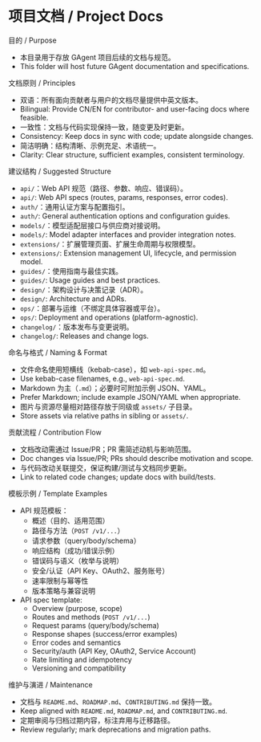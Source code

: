# 项目文档 / Project Docs

目的 / Purpose
- 本目录用于存放 GAgent 项目后续的文档与规范。
- This folder will host future GAgent documentation and specifications.

文档原则 / Principles
- 双语：所有面向贡献者与用户的文档尽量提供中英文版本。
- Bilingual: Provide CN/EN for contributor- and user-facing docs where feasible.
- 一致性：文档与代码实现保持一致，随变更及时更新。
- Consistency: Keep docs in sync with code; update alongside changes.
- 简洁明确：结构清晰、示例充足、术语统一。
- Clarity: Clear structure, sufficient examples, consistent terminology.

建议结构 / Suggested Structure
- `api/`：Web API 规范（路径、参数、响应、错误码）。
- `api/`: Web API specs (routes, params, responses, error codes).
- `auth/`：通用认证方案与配置指引。
- `auth/`: General authentication options and configuration guides.
- `models/`：模型适配层接口与供应商对接说明。
- `models/`: Model adapter interfaces and provider integration notes.
- `extensions/`：扩展管理页面、扩展生命周期与权限模型。
- `extensions/`: Extension management UI, lifecycle, and permission model.
- `guides/`：使用指南与最佳实践。
- `guides/`: Usage guides and best practices.
- `design/`：架构设计与决策记录（ADR）。
- `design/`: Architecture and ADRs.
- `ops/`：部署与运维（不绑定具体容器或平台）。
- `ops/`: Deployment and operations (platform-agnostic).
- `changelog/`：版本发布与变更说明。
- `changelog/`: Releases and change logs.

命名与格式 / Naming & Format
- 文件命名使用短横线（kebab-case），如 `web-api-spec.md`。
- Use kebab-case filenames, e.g., `web-api-spec.md`.
- Markdown 为主（`.md`）；必要时可附加示例 JSON、YAML。
- Prefer Markdown; include example JSON/YAML when appropriate.
- 图片与资源尽量相对路径存放于同级或 `assets/` 子目录。
- Store assets via relative paths in sibling or `assets/`.

贡献流程 / Contribution Flow
- 文档改动需通过 Issue/PR；PR 需简述动机与影响范围。
- Doc changes via Issue/PR; PRs should describe motivation and scope.
- 与代码改动关联提交，保证构建/测试与文档同步更新。
- Link to related code changes; update docs with build/tests.

模板示例 / Template Examples
- API 规范模板：
  - 概述（目的、适用范围）
  - 路径与方法（`POST /v1/...`）
  - 请求参数（query/body/schema）
  - 响应结构（成功/错误示例）
  - 错误码与语义（枚举与说明）
  - 安全/认证（API Key、OAuth2、服务账号）
  - 速率限制与幂等性
  - 版本策略与兼容说明
- API spec template:
  - Overview (purpose, scope)
  - Routes and methods (`POST /v1/...`)
  - Request params (query/body/schema)
  - Response shapes (success/error examples)
  - Error codes and semantics
  - Security/auth (API Key, OAuth2, Service Account)
  - Rate limiting and idempotency
  - Versioning and compatibility

维护与演进 / Maintenance
- 文档与 `README.md`、`ROADMAP.md`、`CONTRIBUTING.md` 保持一致。
- Keep aligned with `README.md`, `ROADMAP.md`, and `CONTRIBUTING.md`.
- 定期审阅与归档过期内容，标注弃用与迁移路径。
- Review regularly; mark deprecations and migration paths.